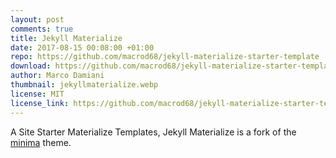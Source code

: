 ```yaml
---
layout: post
comments: true
title: Jekyll Materialize
date: 2017-08-15 00:08:00 +01:00
repo: https://github.com/macrod68/jekyll-materialize-starter-template
download: https://github.com/macrod68/jekyll-materialize-starter-template/archive/master.zip
author: Marco Damiani
thumbnail: jekyllmaterialize.webp
license: MIT
license_link: https://github.com/macrod68/jekyll-materialize-starter-template/blob/master/LICENSE.txt
---
```


A Site Starter Materialize Templates, Jekyll Materialize is a fork of the [minima][1] theme.

[1]:https://github.com/jekyll/minima
